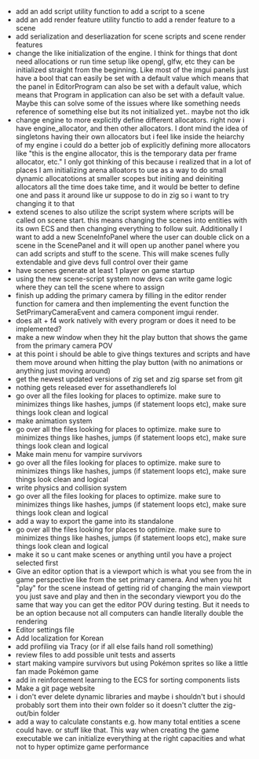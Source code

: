 - add an add script utility function to add a script to a scene
- add an add render feature utility functio to add a render feature to a scene
- add serialization and deserliazation for scene scripts and scene render features
- change the like initialization of the engine. I think for things that dont need allocations or run time setup like opengl, glfw, etc they can be initialized straight from the beginning. Like most of the imgui panels just have a bool that can easily be set with a default value which means that the panel in EditorProgram can also be set with a default value, which means that Program in application can also be set with a default value. Maybe this can solve some of the issues where like something needs reference of something else but its not initialized yet.. maybe not tho idk
- change engine to more explicitly define different allocators. right now i have engine_allocator, and then other allocators. I dont mind the idea of singletons having their own allocators but i feel like inside the heiarchy of my engine i could do a better job of explicitly defining more allocators like "this is the engine allocator, this is the temporary data  per frame allocator, etc." I only got thinking of this because i realized that in a lot of places I am initializing arena alloators to use as a way to do small dynamic allocatotions at smaller scopes but initing and deiniting allocators all the time does take time, and it would be better to define one and pass it around like ur suppose to do in zig so i want to try changing it to that
- extend scenes to also utilize the script system where scripts will be called on scene start. this means changing the scenes into entities with its own ECS and then changing everything to follow suit. Additionally I want to add a new SceneInfoPanel where the user can double click on a scene in the ScenePanel and it will open up another panel where you can add scripts and stuff to the scene. This will make scenes fully extendable and give devs full control over their game
- have scenes generate at least 1 player on game startup
- using the new scene-script system now devs can write game logic where they can tell the scene where to assign 
- finish up adding the primary camera by filling in the editor render function for camera and then implementing the event function the SetPrimaryCameraEvent and camera component imgui render.
- does alt + f4 work natively with every program or does it need to be implemented?
- make a new window when they hit the play button that shows the game from the primary camera POV 
- at this point i should be able to give things textures and scripts and have them move around when hitting the play button (with no animations or anything just moving around)
- get the newest updated versions of zig set and zig sparse set from git
- nothing gets released ever for assethandlerefs lol
- go over all the files looking for places to optimize. make sure to minimizes things like hashes, jumps (if statement loops etc), make sure things look clean and logical
- make animation system
- go over all the files looking for places to optimize. make sure to minimizes things like hashes, jumps (if statement loops etc), make sure things look clean and logical
- Make main menu for vampire survivors 
- go over all the files looking for places to optimize. make sure to minimizes things like hashes, jumps (if statement loops etc), make sure things look clean and logical
- write physics and collision system
- go over all the files looking for places to optimize. make sure to minimizes things like hashes, jumps (if statement loops etc), make sure things look clean and logical
- add a way to export the game into its standalone
- go over all the files looking for places to optimize. make sure to minimizes things like hashes, jumps (if statement loops etc), make sure things look clean and logical
- make it so u cant make scenes or anything until you have a project selected first
- Give an editor option that is a viewport which is what you see from the in game perspective like from the set primary camera. And when you hit "play" for the scene instead of getting rid of changing the main viewport you just save and play and then in the secondary viewport you do the same that way you can get the editor POV during testing. But it needs to be an option because not all computers can handle literally double the rendering
- Editor settings file
- Add localization for Korean
- add profiling via Tracy (or if all else fails hand roll something)
- review files to add possible unit tests and asserts
- start making vampire survivors but using Pokémon sprites so like a little fan made Pokémon game
- add in reinforcement learning to the ECS for sorting components lists
- Make a git page website
- i don't ever delete dynamic libraries and maybe i shouldn't but i should probably sort them into their own folder so it doesn't clutter the zig-out/bin folder
- add a way to calculate constants e.g. how many total entities a scene could have. or stuff like that. This way when creating the game executable we can initialize everything at the right capacities and what not to hyper optimize game performance